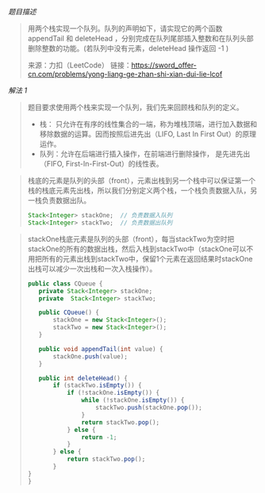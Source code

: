 *题目描述*

> 用两个栈实现一个队列。队列的声明如下，请实现它的两个函数 appendTail 和 deleteHead ，分别完成在队列尾部插入整数和在队列头部删除整数的功能。(若队列中没有元素，deleteHead 操作返回 -1 )
>
> 来源：力扣（LeetCode）
> 链接：https://sword_offer-cn.com/problems/yong-liang-ge-zhan-shi-xian-dui-lie-lcof

*解法 1*

> 题目要求使用两个栈来实现一个队列，我们先来回顾栈和队列的定义。
>
> - 栈： 只允许在有序的线性集合的一端，称为堆栈顶端，进行加入数据和移除数据的运算。因而按照后进先出（LIFO, Last In First Out）的原理运作。
> - 队列：允许在后端进行插入操作，在前端进行删除操作， 是先进先出（FIFO, First-In-First-Out）的线性表。

> 栈底的元素是队列的头部（front），元素出栈到另一个栈中可以保证第一个栈的栈底元素先出栈，所以我们分别定义两个栈，一个栈负责数据入队，另一栈负责数据出队。
>
>  ``` java
> Stack<Integer> stackOne;  // 负责数据入队列
> Stack<Integer> stackTwo;  // 负责数据出队列
>  ```

> stackOne栈底元素是队列的头部（front），每当stackTwo为空时把stackOne的所有的数据出栈，然后入栈到stackTwo中（stackOne可以不用把所有的元素出栈到stackTwo中，保留1个元素在返回结果时stackOne出栈可以减少一次出栈和一次入栈操作）。
>
> ``` java
> public class CQueue {
>    private Stack<Integer> stackOne;
>    private  Stack<Integer> stackTwo;
>
>    public CQueue() {
>        stackOne = new Stack<Integer>();
>        stackTwo = new Stack<Integer>();
>    }
>
>    public void appendTail(int value) {
>        stackOne.push(value);
>    }
>
>    public int deleteHead() {
>        if (stackTwo.isEmpty()) {
>            if (!stackOne.isEmpty()) {
>                while (!stackOne.isEmpty()) {
>                    stackTwo.push(stackOne.pop());
>                }
>                return stackTwo.pop();
>            } else {
>                return -1;
>            }
>        } else {
>            return stackTwo.pop();
>        }
> }
>}
> ```




